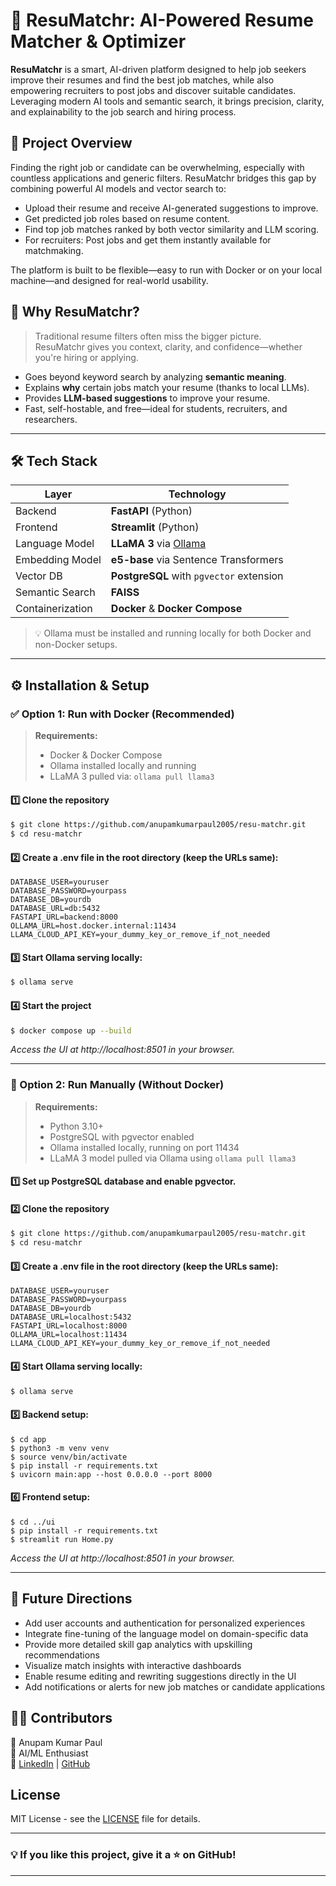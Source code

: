 # 🧠 ResuMatchr: AI-Powered Resume Matcher & Optimizer
**ResuMatchr** is a smart, AI-driven platform designed to help job seekers improve their resumes and find the best job matches, while also empowering recruiters to post jobs and discover suitable candidates. Leveraging modern AI tools and semantic search, it brings precision, clarity, and explainability to the job search and hiring process.

## 🚀 Project Overview
Finding the right job or candidate can be overwhelming, especially with countless applications and generic filters. ResuMatchr bridges this gap by combining powerful AI models and vector search to:
- Upload their resume and receive AI-generated suggestions to improve.
- Get predicted job roles based on resume content.
- Find top job matches ranked by both vector similarity and LLM scoring.
- For recruiters: Post jobs and get them instantly available for matchmaking.

The platform is built to be flexible—easy to run with Docker or on your local machine—and designed for real-world usability.

## 🎯 Why ResuMatchr?

> Traditional resume filters often miss the bigger picture.  
> ResuMatchr gives you context, clarity, and confidence—whether you're hiring or applying.

- Goes beyond keyword search by analyzing **semantic meaning**.
- Explains **why** certain jobs match your resume (thanks to local LLMs).
- Provides **LLM-based suggestions** to improve your resume.
- Fast, self-hostable, and free—ideal for students, recruiters, and researchers.

---

## 🛠️ Tech Stack

| Layer            | Technology                                           |
|------------------|-------------------------------------------------------|
| Backend          | **FastAPI** (Python)                                  |
| Frontend         | **Streamlit** (Python)                                |
| Language Model   | **LLaMA 3** via [Ollama](https://ollama.com/)         |
| Embedding Model  | **e5-base** via Sentence Transformers                 |
| Vector DB        | **PostgreSQL** with `pgvector` extension              |
| Semantic Search  | **FAISS**                                             |
| Containerization | **Docker** & **Docker Compose**                       |

> 💡 Ollama must be installed and running locally for both Docker and non-Docker setups.

---

## ⚙️ Installation & Setup
### ✅ Option 1: Run with Docker (Recommended)
> **Requirements:**
> - Docker & Docker Compose
> - Ollama installed locally and running
> - LLaMA 3 pulled via: `ollama pull llama3`

#### 1️⃣ Clone the repository
```bash
$ git clone https://github.com/anupamkumarpaul2005/resu-matchr.git
$ cd resu-matchr
```
#### 2️⃣ Create a .env file in the root directory (keep the URLs same):
```
DATABASE_USER=youruser
DATABASE_PASSWORD=yourpass
DATABASE_DB=yourdb
DATABASE_URL=db:5432
FASTAPI_URL=backend:8000
OLLAMA_URL=host.docker.internal:11434
LLAMA_CLOUD_API_KEY=your_dummy_key_or_remove_if_not_needed
```
#### 3️⃣ Start Ollama serving locally:
```bash
$ ollama serve
```
#### 4️⃣ Start the project
```bash
$ docker compose up --build
```
*Access the UI at http://localhost:8501 in your browser.*

---
### 🧪 Option 2: Run Manually (Without Docker)
> **Requirements:**
> - Python 3.10+
> - PostgreSQL with pgvector enabled
> - Ollama installed locally, running on port 11434
> - LLaMA 3 model pulled via Ollama using `ollama pull llama3`

#### 1️⃣ Set up PostgreSQL database and enable pgvector.
#### 2️⃣ Clone the repository
```bash
$ git clone https://github.com/anupamkumarpaul2005/resu-matchr.git
$ cd resu-matchr
```
#### 3️⃣ Create a .env file in the root directory (keep the URLs same):
```
DATABASE_USER=youruser
DATABASE_PASSWORD=yourpass
DATABASE_DB=yourdb
DATABASE_URL=localhost:5432
FASTAPI_URL=localhost:8000
OLLAMA_URL=localhost:11434
LLAMA_CLOUD_API_KEY=your_dummy_key_or_remove_if_not_needed
```
#### 4️⃣ Start Ollama serving locally:
```bash
$ ollama serve
```
#### 5️⃣ Backend setup:
```
$ cd app
$ python3 -m venv venv
$ source venv/bin/activate
$ pip install -r requirements.txt
$ uvicorn main:app --host 0.0.0.0 --port 8000
```
#### 6️⃣ Frontend setup:
```
$ cd ../ui
$ pip install -r requirements.txt
$ streamlit run Home.py
```
*Access the UI at http://localhost:8501 in your browser.*

---
## 🔮 Future Directions
- Add user accounts and authentication for personalized experiences
- Integrate fine-tuning of the language model on domain-specific data
- Provide more detailed skill gap analytics with upskilling recommendations
- Visualize match insights with interactive dashboards
- Enable resume editing and rewriting suggestions directly in the UI
- Add notifications or alerts for new job matches or candidate applications


## 👨‍💻 Contributors
👤 Anupam Kumar Paul  
📌 AI/ML Enthusiast  
🔗 [LinkedIn](https://www.linkedin.com/in/anupamkumarpaul/) | [GitHub](https://github.com/anupamkumarpaul2005)

## License
MIT License - see the [LICENSE](LICENSE) file for details.

---
### 💡 If you like this project, give it a ⭐ on GitHub!
---
